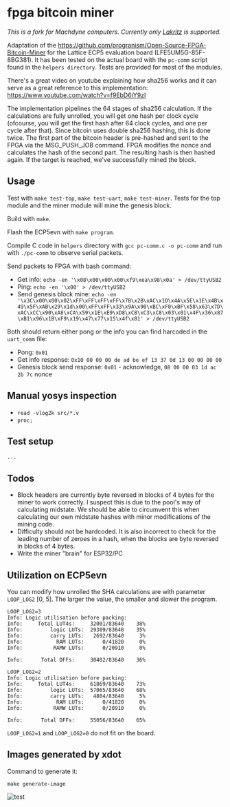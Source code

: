 # fpga bitcoin miner

*This is a fork for Machdyne computers. Currently only [Lakritz](https://github.com/machdyne/lakritz) is supported.*

Adaptation of the https://github.com/progranism/Open-Source-FPGA-Bitcoin-Miner for the Lattice ECP5 evaluation board (LFE5UM5G-85F-8BG381). It has been tested on the actual board with the `pc-comm` script found in the `helpers directory`. Tests are provided for most of the modules.

There's a great video on youtube explaining how sha256 works and it can serve as a great reference to this implementation: https://www.youtube.com/watch?v=f9EbD6iY9zI

The implementation pipelines the 64 stages of sha256 calculation. If the calculations are fully unrolled, you will get one hash per clock cycle (ofcourse, you will get the first hash after 64 clock cycles, and one per cycle after that). Since bitcoin uses double sha256 hashing, this is done twice. The first part of the bitcoin header is pre-hashed and sent to the FPGA via the MSG_PUSH_JOB command. FPGA modifies the nonce and calculates the hash of the second part. The resulting hash is then hashed again. If the target is reached, we've successfully mined the block.

## Usage

Test with `make test-top`, `make test-uart`, `make test-miner`. Tests for the top module and the miner module will mine the genesis block.

Build with `make`.

Flash the ECP5evn with `make program`.

Compile C code in `helpers` directory with `gcc pc-comm.c -o pc-comm`  and run with `./pc-comm` to observe serial packets.

Send packets to FPGA with bash command:
  - Get info: `echo -en '\x08\x00\x00\x00\xf9\xea\x98\x0a' > /dev/ttyUSB2`
  - Ping: `echo -en '\x00' > /dev/ttyUSB2`
  - Send genesis block mine: `echo -en '\x3C\x00\x00\x02\xFF\xFF\xFF\xFF\x7B\x2B\xAC\x1D\x4A\x5E\x1E\x4B\x49\x5F\xAB\x29\x1d\x00\xFF\xFF\x33\x9A\x90\xBC\xF0\xBF\x58\x63\x7D\xAC\xCC\x90\xA8\xCA\x59\x1E\xE9\xD8\xC8\xC3\xC8\x03\x01\x4F\x36\x87\xB1\x96\x1B\xF9\x19\x47\x77\x15\x4f\x81' > /dev/ttyUSB2`

Both should return either pong or the info you can find harcoded in the `uart_comm` file:
  - Pong: `0x01`
  - Get info response: `0x10 00 00 00 de ad be ef 13 37 0d 13 00 00 00 00`
  - Genesis block send response: `0x01` - acknowledge, `08 00 00 03 1d ac 2b 7c` nonce

## Manual yosys inspection
- `read -vlog2k src/*.v`
- `proc;`

## Test setup

```
...
```

## Todos

- Block headers are currently byte reversed in blocks of 4 bytes for the miner to work correctly. I suspect this is due to the pool's way of calculating midstate. We should be able to circumvent this when calculating our own midstate hashes with minor modifications of the mining code.
- Difficulty should not be hardcoded. It is also incorrect to check for the leading number of zeroes in a hash, when the blocks are byte reversed in blocks of 4 bytes.
- Write the miner "brain" for ESP32/PC

## Utilization on ECP5evn

You can modify how unrolled the SHA calculations are with parameter `LOOP_LOG2` [0, 5]. The larger the value, the smaller and slower the program.

```
LOOP_LOG2=3
Info: Logic utilisation before packing:
Info:     Total LUT4s:     32001/83640    38%
Info:         logic LUTs:  29309/83640    35%
Info:         carry LUTs:   2692/83640     3%
Info:           RAM LUTs:      0/41820     0%
Info:          RAMW LUTs:      0/20910     0%

Info:      Total DFFs:     30482/83640    36%
```

```
LOOP_LOG2=2
Info: Logic utilisation before packing:
Info:     Total LUT4s:     61869/83640    73%
Info:         logic LUTs:  57065/83640    68%
Info:         carry LUTs:   4804/83640     5%
Info:           RAM LUTs:      0/41820     0%
Info:          RAMW LUTs:      0/20910     0%

Info:      Total DFFs:     55056/83640    65%
```

`LOOP_LOG2=1` and `LOOP_LOG2=0` do not fit on the board.

## Images generated by xdot

Command to generate it:

`make generate-image`

![test](https://github.com/xtrinch/fpga-bitcoin-miner/blob/master/images/top-design.jpg)
